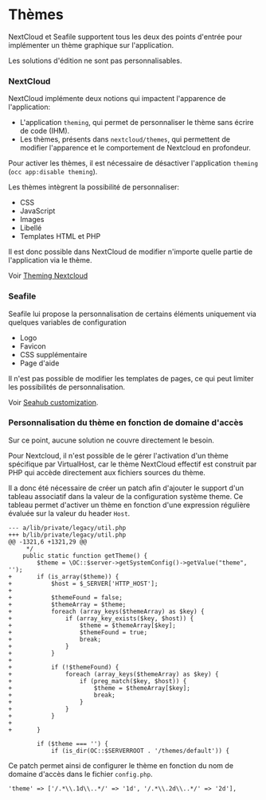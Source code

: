 Thèmes
======

NextCloud et Seafile supportent tous les deux des points d'entrée pour implémenter un thème graphique sur l'application.

Les solutions d'édition ne sont pas personnalisables.

### NextCloud

NextCloud implémente deux notions qui impactent l'apparence de l'application:

  - L'application `theming`, qui permet de personnaliser le thème sans écrire de code (IHM).
  - Les thèmes, présents dans `nextcloud/themes`, qui permettent de modifier l'apparence et le comportement de 
  Nextcloud en profondeur.

Pour activer les thèmes, il est nécessaire de désactiver l'application `theming` (`occ app:disable theming`).

Les thèmes intègrent la possibilité de personnaliser:

 - CSS
 - JavaScript
 - Images
 - Libellé
 - Templates HTML et PHP

Il est donc possible dans NextCloud de modifier n'importe quelle partie de l'application via le thème.

Voir [Theming Nextcloud](https://docs.nextcloud.com/server/stable/developer_manual/core/theming.html)

### Seafile

Seafile lui propose la personnalisation de certains éléments uniquement via quelques variables de configuration

- Logo
- Favicon
- CSS supplémentaire
- Page d'aide

Il n'est pas possible de modifier les templates de pages, ce qui peut limiter les possibilités de personnalisation.

Voir [Seahub customization](https://manual.Seafile.com/config/seahub_customization.html).

### Personnalisation du thème en fonction de domaine d'accès

Sur ce point, aucune solution ne couvre directement le besoin.

Pour Nextcloud, il n'est possible de le gérer l'activation d'un thème spécifique par VirtualHost, car le thème 
NextCloud effectif est construit par PHP qui accède directement aux fichiers sources du thème.

Il a donc été nécessaire de créer un patch afin d'ajouter le support d'un tableau associatif dans la valeur de la 
configuration système theme. Ce tableau permet d'activer un thème en fonction d'une expression régulière évaluée sur la 
valeur du header `Host`.

```
--- a/lib/private/legacy/util.php
+++ b/lib/private/legacy/util.php
@@ -1321,6 +1321,29 @@
 	 */
 	public static function getTheme() {
 		$theme = \OC::$server->getSystemConfig()->getValue("theme", '');
+		if (is_array($theme)) {
+			$host = $_SERVER['HTTP_HOST'];
+
+			$themeFound = false;
+			$themeArray = $theme;
+			foreach (array_keys($themeArray) as $key) {
+				if (array_key_exists($key, $host)) {
+					$theme = $themeArray[$key];
+					$themeFound = true;
+					break;
+				}
+			}
+
+			if (!$themeFound) {
+				foreach (array_keys($themeArray) as $key) {
+					if (preg_match($key, $host)) {
+						$theme = $themeArray[$key];
+						break;
+					}
+				}
+			}
+
+		}
 
 		if ($theme === '') {
 			if (is_dir(OC::$SERVERROOT . '/themes/default')) {
```

Ce patch permet ainsi de configurer le thème en fonction du nom de domaine d'accès dans le fichier `config.php`.

```
'theme' => ['/.*\\.1d\\..*/' => '1d', '/.*\\.2d\\..*/' => '2d'],
```